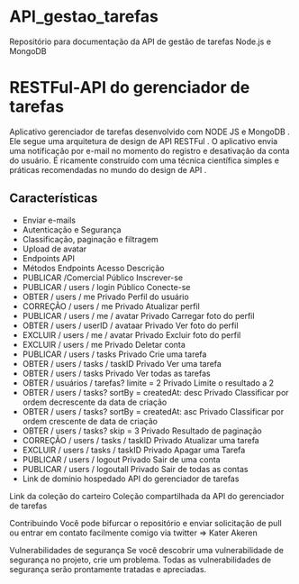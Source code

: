 # API_gestao_tarefas
Repositório para documentação da API de gestão de tarefas Node.js e MongoDB
# RESTFul-API do gerenciador de tarefas
Aplicativo gerenciador de tarefas desenvolvido com NODE JS e MongoDB . Ele segue uma arquitetura de design de API RESTFul . O aplicativo envia uma notificação por e-mail no momento do registro e desativação da conta do usuário. É ricamente construído com uma técnica científica simples e práticas recomendadas no mundo do design de API .

## Características
* Enviar e-mails
* Autenticação e Segurança
* Classificação, paginação e filtragem
* Upload de avatar
* Endpoints API
* Métodos	Endpoints	Acesso	Descrição
* PUBLICAR	/Comercial	Público	Inscrever-se
* PUBLICAR	/ users / login	Público	Conecte-se
* OBTER	/ users / me	Privado	Perfil do usuário
* CORREÇÃO	/ users / me	Privado	Atualizar perfil
* PUBLICAR	/ users / me / avatar	Privado	Carregar foto do perfil
* OBTER	/ users / userID / avataar	Privado	Ver foto do perfil
* EXCLUIR	/ users / me / avatar	Privado	Excluir foto do perfil
* EXCLUIR	/ users / me	Privado	Deletar conta
* PUBLICAR	/ users / tasks	Privado	Crie uma tarefa
* OBTER	/ users / tasks / taskID	Privado	Ver uma tarefa
* OBTER	/ users / tasks	Privado	Ver todas as tarefas
* OBTER	/ usuários / tarefas? limite = 2	Privado	Limite o resultado a 2
* OBTER	/ users / tasks? sortBy = createdAt: desc	Privado	Classificar por ordem decrescente da data de criação
* OBTER	/ users / tasks? sortBy = createdAt: asc	Privado	Classificar por ordem crescente de data de criação
* OBTER	/ users / tasks? skip = 3	Privado	Resultado de paginação
* CORREÇÃO	/ users / tasks / taskID	Privado	Atualizar uma tarefa
* EXCLUIR	/ users / tasks / taskID	Privado	Apagar uma Tarefa
* PUBLICAR	/ users / logout	Privado	Sair de uma conta
* PUBLICAR	/ users / logoutall	Privado	Sair de todas as contas
* Link de domínio hospedado
API do gerenciador de tarefas

Link da coleção do carteiro
Coleção compartilhada da API do gerenciador de tarefas

Contribuindo
Você pode bifurcar o repositório e enviar solicitação de pull ou entrar em contato facilmente comigo via twitter => Kater Akeren

Vulnerabilidades de segurança
Se você descobrir uma vulnerabilidade de segurança no projeto, crie um problema. Todas as vulnerabilidades de segurança serão prontamente tratadas e apreciadas.
